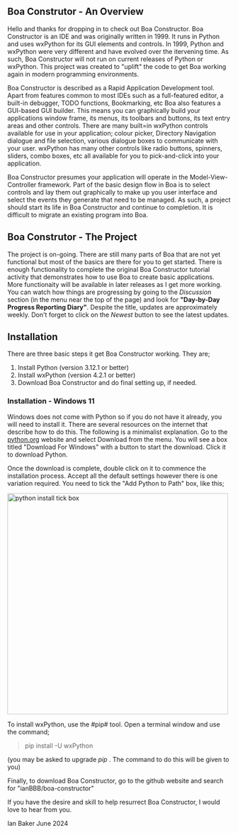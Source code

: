 ## Boa Construtor - An Overview

Hello and thanks for dropping in to check out Boa Constructor. Boa Constructor is an IDE and was originally written in 1999. It runs in Python and uses wxPython for its GUI elements and controls. In 1999, Python and wxPython were very different and have evolved over the itervening time. As such, Boa Constructor will not run on current releases of Python or wxPython. This project was created to "uplift" the code to get Boa working again in modern programming environments.

Boa Constructor is described as a Rapid Application Development tool. Apart from features common to most IDEs such as a full-featured editor, a built-in debugger, TODO functions, Bookmarking, etc Boa also features a GUI-based GUI builder. This means you can graphically build your applications window frame, its menus, its toolbars and buttons, its text entry areas and other controls. There are many built=in wxPython controls available for use in your application; colour picker, Directory Navigation dialogue and file selection, various dialogue boxes to communicate with your user. wxPython has many other controls like radio buttons, spinners, sliders, combo boxes, etc all available for you to pick-and-click into your application.

Boa Constructor presumes your application will operate in the Model-View-Controller framework. Part of the basic design flow in Boa is to select controls and lay them out graphically to make up you user interface and select the events they generate that need to be managed. As such, a project should start its life in Boa Constructor and continue to completion. It is difficult to migrate an existing program into Boa.

## Boa Construtor - The Project

The project is on-going. There are still many parts of Boa that are not yet functional but most of the basics are there for you to get started. There is enough functionality to complete the original Boa Constructor tutorial activity that demonstrates how to use Boa to create basic applications. More functionaity will be available in later releases as I get more working. You can watch how things are progressing by going to the *Discussion* section (in the menu near the top of the page) and look for **"Day-by-Day Progress Reporting Diary"**. Despite the title, updates are approximately weekly. Don't forget to click on the *Newest* button to see the latest updates.

## Installation

There are three basic steps it get Boa Constructor working. They are;
1. Install Python (version 3.12.1 or better)
2. Install wxPython (version 4.2.1 or better)
3. Download Boa Constructor and do final setting up, if needed.

### Installation - Windows 11

Windows does not come with Python so if you do not have it already, you will need to install it. There are several resources on the internet that describe how to do this. The following is a minimalist explanation. Go to the [python.org](https://www.python.org/) website and select Download from the menu. You will see a box titled "Download For Windows" with a button to start the download. Click it to download Python.

Once the download is complete, double click on it to commence the installation process. Accept all the default settings however there is one variation required. You need to tick the "Add Python to Path" box, like this;

<img width="498" alt="python install tick box" src="https://github.com/user-attachments/assets/81af380b-617f-4ad9-8463-e50116295b14">

To install wxPython, use the #pip# tool. Open a terminal window and use the command;
>pip install -U wxPython

(you may be asked to upgrade *pip* . The command to do this will be given to you)

Finally, to download Boa Constructor, go to the github website and search for "ianBBB/boa-constructor" 

If you have the desire and skill to help resurrect Boa Constructor, I would love to hear from you.

Ian Baker
June 2024
